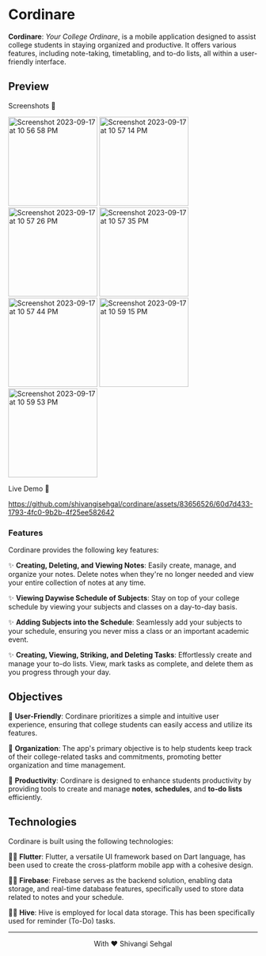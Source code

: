 # Cordinare

**Cordinare**: *Your College Ordinare*, is a mobile application designed to assist college students in staying organized and productive. It offers various features, including note-taking, timetabling, and to-do lists, all within a user-friendly interface.

## Preview


Screenshots 📸
<p>
<img width="180" alt="Screenshot 2023-09-17 at 10 56 58 PM" src="https://github.com/shivangisehgal/cordinare/assets/83656526/1ae7df06-8d0b-4bf1-a925-4e9f67c0dff5">
<img width="180" alt="Screenshot 2023-09-17 at 10 57 14 PM" src="https://github.com/shivangisehgal/cordinare/assets/83656526/dc656eb3-6c52-41ad-9dc0-f7d515c283db">
<img width="180" alt="Screenshot 2023-09-17 at 10 57 26 PM" src="https://github.com/shivangisehgal/cordinare/assets/83656526/1f39bf29-2a12-4c30-8e16-50711cdb2f47">
<img width="180" alt="Screenshot 2023-09-17 at 10 57 35 PM" src="https://github.com/shivangisehgal/cordinare/assets/83656526/7cf07edb-8e81-4c59-a60a-833d5a755ef3">
<img width="180" alt="Screenshot 2023-09-17 at 10 57 44 PM" src="https://github.com/shivangisehgal/cordinare/assets/83656526/957d29b8-19c0-4cf4-bdb3-af782a062a66">
<img width="180" alt="Screenshot 2023-09-17 at 10 59 15 PM" src="https://github.com/shivangisehgal/cordinare/assets/83656526/85ea34ed-1d6e-4633-bb89-6113f8d7cff8">
<img width="180" alt="Screenshot 2023-09-17 at 10 59 53 PM" src="https://github.com/shivangisehgal/cordinare/assets/83656526/e36187d5-1050-4520-a2b6-c302155735b4">
</p>

Live Demo 📱


https://github.com/shivangisehgal/cordinare/assets/83656526/60d7d433-1793-4fc0-9b2b-4f25ee582642


### Features

Cordinare provides the following key features:

✨ **Creating, Deleting, and Viewing Notes**: Easily create, manage, and organize your notes. Delete notes when they're no longer needed and view your entire collection of notes at any time.

✨ **Viewing Daywise Schedule of Subjects**: Stay on top of your college schedule by viewing your subjects and classes on a day-to-day basis.

✨ **Adding Subjects into the Schedule**: Seamlessly add your subjects to your schedule, ensuring you never miss a class or an important academic event.

✨ **Creating, Viewing, Striking, and Deleting Tasks**: Effortlessly create and manage your to-do lists. View, mark tasks as complete, and delete them as you progress through your day.

## Objectives


📝 **User-Friendly**: Cordinare prioritizes a simple and intuitive user experience, ensuring that college students can easily access and utilize its features.

📝 **Organization**: The app's primary objective is to help students keep track of their college-related tasks and commitments, promoting better organization and time management.

📝 **Productivity**: Cordinare is designed to enhance students productivity by providing tools to create and manage **notes**, **schedules**, and **to-do lists** efficiently.

## Technologies

Cordinare is built using the following technologies:

👩‍💻 **Flutter**:  Flutter, a versatile UI framework based on Dart language, has been used to create the cross-platform mobile app with a cohesive design.

👩‍💻 **Firebase**: Firebase serves as the backend solution, enabling data storage, and real-time database features, specifically used to store data related to notes and your schedule.

👩‍💻 **Hive**: Hive is employed for local data storage. This has been specifically used for reminder (To-Do) tasks.

------------
<p align="center">
  With ❤️ Shivangi Sehgal
  </p>
